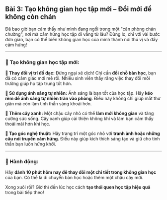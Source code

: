 ## Bài 3: Tạo không gian học tập mới – Đổi mới để không còn chán

Đã bao giờ bạn cảm thấy như mình đang ngồi trong một "căn phòng chán chường", nơi mà cảm hứng học tập đi vắng từ lâu? Đừng lo, chỉ với vài bước đơn giản, bạn có thể biến không gian học của mình thành nơi thú vị và đầy cảm hứng!

---

### 📌 Tạo không gian học tập mới:

**🔹 Thay đổi vị trí đồ đạc:**
Đừng ngại xê dịch! Chỉ cần **đổi chỗ bàn học**, bạn đã có cảm giác mới mẻ rồi. Nhiều sinh viên thấy rằng việc thay đổi môi trường giúp họ tập trung tốt hơn.

**🔹 Sử dụng ánh sáng tự nhiên:**
Ánh sáng là bạn tốt của học tập. Hãy **kéo rèm để ánh sáng tự nhiên tràn vào phòng**. Điều này không chỉ giúp mắt thư giãn mà còn làm tinh thần sảng khoái hơn.

**🔹 Thêm cây xanh:**
Một chậu cây nhỏ có thể **làm mới không gian** và tăng cường sức sống. Cây xanh giúp cải thiện không khí và làm bạn cảm thấy thoải mái hơn khi học.

**🔹 Tạo góc nghệ thuật:**
Hãy trang trí một góc nhỏ với **tranh ảnh hoặc những câu nói truyền cảm hứng**. Điều này giúp kích thích sáng tạo và giữ cho tinh thần bạn luôn hứng khởi.

---

### 🚀 Hành động:

Hãy **dành 10 phút hôm nay để thay đổi một chi tiết trong không gian học** của bạn. Có thể là di chuyển bàn học hoặc thêm một chậu cây mới.

Xong xuôi rồi? Giờ thì đến lúc học cách **tạo thói quen học tập hiệu quả** trong bài tiếp theo!
